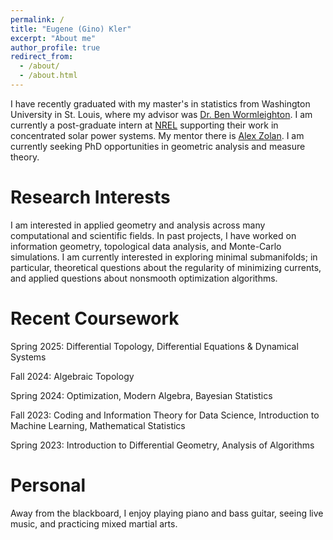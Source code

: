 ```yaml
---
permalink: /
title: "Eugene (Gino) Kler"
excerpt: "About me"
author_profile: true
redirect_from: 
  - /about/
  - /about.html
---
```


I have recently graduated with my master's in statistics from Washington University in St. Louis, where my advisor was [Dr. Ben Wormleighton](https://sites.google.com/view/benw/home?authuser=0). I am currently a post-graduate intern at [NREL](https://nrel.gov) supporting their work in concentrated solar power systems. My mentor there is [Alex Zolan](https://research-hub.nrel.gov/en/persons/alex-zolan). I am currently seeking PhD opportunities in geometric analysis and measure theory.

Research Interests
======
I am interested in applied geometry and analysis across many computational and scientific fields. In past projects, I have worked on information geometry, topological data analysis, and Monte-Carlo simulations. I am currently interested in exploring minimal submanifolds; in particular, theoretical questions about the regularity of minimizing currents, and applied questions about nonsmooth optimization algorithms.

Recent Coursework
======
Spring 2025: Differential Topology, Differential Equations & Dynamical Systems

Fall 2024: Algebraic Topology

Spring 2024: Optimization, Modern Algebra, Bayesian Statistics

Fall 2023: Coding and Information Theory for Data Science, Introduction to Machine Learning, Mathematical Statistics

Spring 2023: Introduction to Differential Geometry, Analysis of Algorithms 

Personal
======
Away from the blackboard, I enjoy playing piano and bass guitar, seeing live music, and practicing mixed martial arts.
